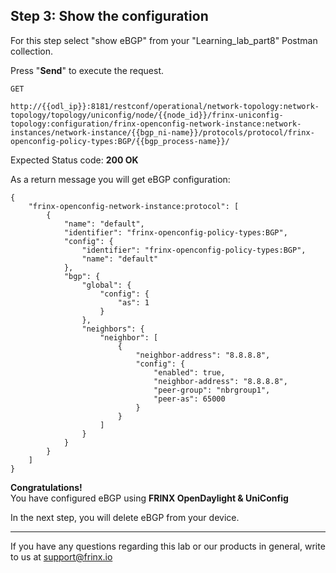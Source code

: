 ## Step 3: Show the configuration

For this step select "show eBGP" from your "Learning_lab_part8" Postman collection.

Press "**Send**" to execute the request.

```
GET

http://{{odl_ip}}:8181/restconf/operational/network-topology:network-topology/topology/uniconfig/node/{{node_id}}/frinx-uniconfig-topology:configuration/frinx-openconfig-network-instance:network-instances/network-instance/{{bgp_ni-name}}/protocols/protocol/frinx-openconfig-policy-types:BGP/{{bgp_process-name}}/
```

Expected Status code: **200 OK**

As a return message you will get eBGP configuration:


```
{
    "frinx-openconfig-network-instance:protocol": [
        {
            "name": "default",
            "identifier": "frinx-openconfig-policy-types:BGP",
            "config": {
                "identifier": "frinx-openconfig-policy-types:BGP",
                "name": "default"
            },
            "bgp": {
                "global": {
                    "config": {
                        "as": 1
                    }
                },
                "neighbors": {
                    "neighbor": [
                        {
                            "neighbor-address": "8.8.8.8",
                            "config": {
                                "enabled": true,
                                "neighbor-address": "8.8.8.8",
                                "peer-group": "nbrgroup1",
                                "peer-as": 65000
                            }
                        }
                    ]
                }
            }
        }
    ]
}
```
**Congratulations!** <br>
You have configured eBGP using **FRINX OpenDaylight & UniConfig**

In the next step, you will delete eBGP from your device.

---
If you have any questions regarding this lab or our products in general, write to us at [support@frinx.io](mailto:support@frinx.io)